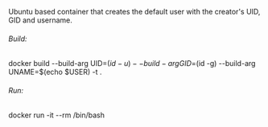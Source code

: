Ubuntu based container that creates the default user with the creator's UID, GID and username.

###### Build:
docker build --build-arg UID=$(id -u) --build-arg GID=$(id -g) --build-arg UNAME=$(echo $USER) -t <name> .

###### Run:
docker run -it --rm <container> /bin/bash
